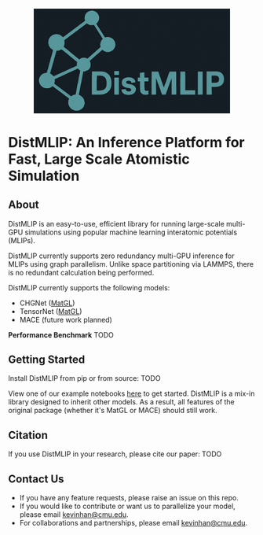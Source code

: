 <p align="center">
  <img src="assets/logo.png" width="400" alt="Alt text">
</p>


# DistMLIP: An Inference Platform for Fast, Large Scale Atomistic Simulation

## About
DistMLIP is an easy-to-use, efficient library for running large-scale multi-GPU simulations using popular machine learning interatomic potentials (MLIPs). 

DistMLIP currently supports zero redundancy multi-GPU inference for MLIPs using graph parallelism. Unlike space partitioning via LAMMPS, there is no redundant calculation being performed.

DistMLIP currently supports the following models:
* CHGNet ([MatGL](https://github.com/materialsvirtuallab/matgl))
* TensorNet ([MatGL](https://github.com/materialsvirtuallab/matgl))
* MACE (future work planned)


**Performance Benchmark**
TODO

## Getting Started
Install DistMLIP from pip or from source:
TODO

View one of our example notebooks [here](./examples) to get started. DistMLIP is a mix-in library designed to inherit other models. As a result, all features of the original package (whether it's MatGL or MACE) should still work.


## Citation
If you use DistMLIP in your research, please cite our paper:
TODO

## Contact Us
* If you have any feature requests, please raise an issue on this repo.
* If you would like to contribute or want us to parallelize your model, please email kevinhan@cmu.edu.
* For collaborations and partnerships, please email kevinhan@cmu.edu.
